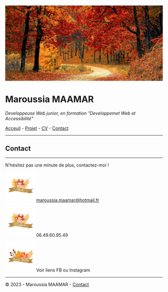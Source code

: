 ![banière_presentation](Untitled%20design.jpg)

# Maroussia MAAMAR
  *Developpeuse Web junior, en formation "Developpemet Web et Accessibilité"*


[Acceuil](README.md) - [Projet](projet.md) - [CV](CV.md) - [Contact](contact.md)

---

## Contact
***
N'hésitez pas une minute de plus, contactez-moi !

<img src="mail.png" width="95"> maroussia.maamar@hotmail.fr

<img src="telephone.png" width="95"> 06.49.60.95.49

<img src="socialmedia.png" width="95"> Voir liens FB ou Instagram


***
© 2023 - Maroussia MAAMAR - [Contact](contact.md)